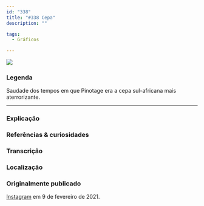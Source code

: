 ```yaml
---
id: "338"
title: "#338 Cepa"
description: ""

tags:
  - Gráficos

---
```


![](https://bebiodicionario-com.s3.amazonaws.com/media/posts/202102/147338356_363482801297075_5485387656260915168_n_17907128512655794.jpg)


### Legenda

Saudade dos tempos em que Pinotage era a cepa sul-africana mais aterrorizante.


---

### Explicação



### Referências & curiosidades


### Transcrição

### Localização


### Originalmente publicado

[Instagram](https://www.instagram.com/bebiodicionario/) em 9 de fevereiro de 2021.

